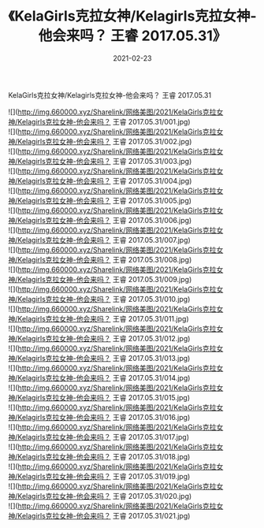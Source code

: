 ﻿---
layout: post
title:  《KelaGirls克拉女神/Kelagirls克拉女神-他会来吗？ 王睿 2017.05.31》
date:   2021-02-23
img: http://img.660000.xyz/Sharelink/网络美图/2021/KelaGirls克拉女神/Kelagirls克拉女神-他会来吗？ 王睿 2017.05.31/000.jpg
categories: [美女, 清纯, 唯美]
---

KelaGirls克拉女神/Kelagirls克拉女神-他会来吗？ 王睿 2017.05.31

 ![](http://img.660000.xyz/Sharelink/网络美图/2021/KelaGirls克拉女神/Kelagirls克拉女神-他会来吗？ 王睿 2017.05.31/001.jpg) <br>![](http://img.660000.xyz/Sharelink/网络美图/2021/KelaGirls克拉女神/Kelagirls克拉女神-他会来吗？ 王睿 2017.05.31/002.jpg) <br>![](http://img.660000.xyz/Sharelink/网络美图/2021/KelaGirls克拉女神/Kelagirls克拉女神-他会来吗？ 王睿 2017.05.31/003.jpg) <br>![](http://img.660000.xyz/Sharelink/网络美图/2021/KelaGirls克拉女神/Kelagirls克拉女神-他会来吗？ 王睿 2017.05.31/004.jpg) <br>![](http://img.660000.xyz/Sharelink/网络美图/2021/KelaGirls克拉女神/Kelagirls克拉女神-他会来吗？ 王睿 2017.05.31/005.jpg) <br>![](http://img.660000.xyz/Sharelink/网络美图/2021/KelaGirls克拉女神/Kelagirls克拉女神-他会来吗？ 王睿 2017.05.31/006.jpg) <br>![](http://img.660000.xyz/Sharelink/网络美图/2021/KelaGirls克拉女神/Kelagirls克拉女神-他会来吗？ 王睿 2017.05.31/007.jpg) <br>![](http://img.660000.xyz/Sharelink/网络美图/2021/KelaGirls克拉女神/Kelagirls克拉女神-他会来吗？ 王睿 2017.05.31/008.jpg) <br>![](http://img.660000.xyz/Sharelink/网络美图/2021/KelaGirls克拉女神/Kelagirls克拉女神-他会来吗？ 王睿 2017.05.31/009.jpg) <br>![](http://img.660000.xyz/Sharelink/网络美图/2021/KelaGirls克拉女神/Kelagirls克拉女神-他会来吗？ 王睿 2017.05.31/010.jpg) <br>![](http://img.660000.xyz/Sharelink/网络美图/2021/KelaGirls克拉女神/Kelagirls克拉女神-他会来吗？ 王睿 2017.05.31/011.jpg) <br>![](http://img.660000.xyz/Sharelink/网络美图/2021/KelaGirls克拉女神/Kelagirls克拉女神-他会来吗？ 王睿 2017.05.31/012.jpg) <br>![](http://img.660000.xyz/Sharelink/网络美图/2021/KelaGirls克拉女神/Kelagirls克拉女神-他会来吗？ 王睿 2017.05.31/013.jpg) <br>![](http://img.660000.xyz/Sharelink/网络美图/2021/KelaGirls克拉女神/Kelagirls克拉女神-他会来吗？ 王睿 2017.05.31/014.jpg) <br>![](http://img.660000.xyz/Sharelink/网络美图/2021/KelaGirls克拉女神/Kelagirls克拉女神-他会来吗？ 王睿 2017.05.31/015.jpg) <br>![](http://img.660000.xyz/Sharelink/网络美图/2021/KelaGirls克拉女神/Kelagirls克拉女神-他会来吗？ 王睿 2017.05.31/016.jpg) <br>![](http://img.660000.xyz/Sharelink/网络美图/2021/KelaGirls克拉女神/Kelagirls克拉女神-他会来吗？ 王睿 2017.05.31/017.jpg) <br>![](http://img.660000.xyz/Sharelink/网络美图/2021/KelaGirls克拉女神/Kelagirls克拉女神-他会来吗？ 王睿 2017.05.31/018.jpg) <br>![](http://img.660000.xyz/Sharelink/网络美图/2021/KelaGirls克拉女神/Kelagirls克拉女神-他会来吗？ 王睿 2017.05.31/019.jpg) <br>![](http://img.660000.xyz/Sharelink/网络美图/2021/KelaGirls克拉女神/Kelagirls克拉女神-他会来吗？ 王睿 2017.05.31/020.jpg) <br>![](http://img.660000.xyz/Sharelink/网络美图/2021/KelaGirls克拉女神/Kelagirls克拉女神-他会来吗？ 王睿 2017.05.31/021.jpg) <br>